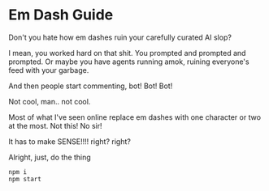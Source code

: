 # Em Dash Guide

Don't you hate how em dashes ruin your carefully curated AI slop?

I mean, you worked hard on that shit. You prompted and prompted and prompted.
Or maybe you have agents running amok, ruining everyone's feed with your
garbage.

And then people start commenting, bot! Bot! Bot!

Not cool, man.. not cool.

Most of what I've seen online replace em dashes with one character or two 
at the most. Not this! No sir! 

It has to make SENSE!!!! right? right?

Alright, just, do the thing


```
npm i
npm start
```